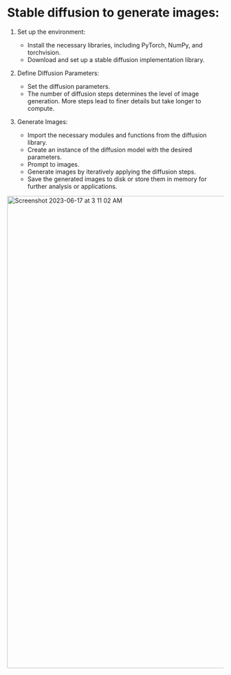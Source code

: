 # Stable diffusion to generate images:

1. Set up the environment:
   - Install the necessary libraries, including PyTorch, NumPy, and torchvision.
   - Download and set up a stable diffusion implementation library.

2. Define Diffusion Parameters:
   - Set the diffusion parameters.
   - The number of diffusion steps determines the level of image generation. More steps lead to finer details but take longer to compute.
  
3. Generate Images:
   - Import the necessary modules and functions from the diffusion library.
   - Create an instance of the diffusion model with the desired parameters.
   - Prompt to images.
   - Generate images by iteratively applying the diffusion steps.
   - Save the generated images to disk or store them in memory for further analysis or applications.


<img width="1097" alt="Screenshot 2023-06-17 at 3 11 02 AM" src="https://github.com/RATHOD-SHUBHAM/DiffusionModel/assets/58945964/e231f013-93ab-49a8-b29a-d1213425d0b0">
